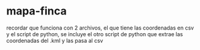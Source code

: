 # mapa-finca
recordar que funciona con 2 archivos, el que tiene las coordenadas en csv y el script de python, se incluye el otro script de python que extrae las coordenadas del .kml y las pasa al csv
